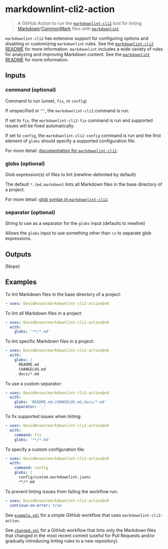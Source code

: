 # markdownlint-cli2-action

> A GitHub Action to run the [`markdownlint-cli2`][markdownlint-cli2] tool
for linting [Markdown][markdown]/[CommonMark][commonmark] files with
[`markdownlint`][markdownlint]

`markdownlint-cli2` has extensive support for configuring options and
disabling or customizing `markdownlint` rules. See the
[`markdownlint-cli2` README][markdownlint-cli2] for more information.
`markdownlint` includes a wide variety of rules for analyzing and improving
Markdown content. See the [`markdownlint` README][markdownlint] for more
information.

## Inputs

### command (optional)

Command to run (unset, `fix`, or `config`)

If unspecified or `""`, the `markdownlint-cli2` command is run.

If set to `fix`, the `markdownlint-cli2-fix` command is run and supported
issues will be fixed automatically.

If set to `config`, the `markdownlint-cli2-config` command is run and the
first element of `globs` should specify a supported configuration file.

For more detail: [documentation for `markdownlint-cli2`][command-line].

### globs (optional)

Glob expression(s) of files to lint (newline-delimited by default)

The default `*.{md,markdown}` lints all Markdown files in the base directory
of a project.

For more detail: [glob syntax in `markdownlint-cli2`][glob-syntax].

### separator (optional)

String to use as a separator for the `globs` input (defaults to newline)

Allows the `globs` input to use something other than `\n` to separate glob
expressions.

## Outputs

[Nope]

## Examples

To lint Markdown files in the base directory of a project:

```yaml
- uses: DavidAnson/markdownlint-cli2-action@v8
```

To lint all Markdown files in a project:

```yaml
- uses: DavidAnson/markdownlint-cli2-action@v8
  with:
    globs: '**/*.md'
```

To lint specific Markdown files in a project:

```yaml
- uses: DavidAnson/markdownlint-cli2-action@v8
  with:
    globs: |
      README.md
      CHANGELOG.md
      docs/*.md
```

To use a custom separator:

```yaml
- uses: DavidAnson/markdownlint-cli2-action@v8
  with:
    globs: 'README.md,CHANGELOG.md,docs/*.md'
    separator: ','
```

To fix supported issues when linting:

```yaml
- uses: DavidAnson/markdownlint-cli2-action@v8
  with:
    command: fix
    globs: '**/*.md'
```

To specify a custom configuration file:

```yaml
- uses: DavidAnson/markdownlint-cli2-action@v8
  with:
    command: config
    globs: |
      config/custom.markdownlint.jsonc
      **/*.md
```

To prevent linting issues from failing the workflow run:

```yaml
- uses: DavidAnson/markdownlint-cli2-action@v8
  continue-on-error: true
```

See [`example.yml`][example-yml] for a simple GitHub workflow that uses
`markdownlint-cli2-action`.

See [`changed.yml`][changed-yml] for a GitHub workflow that lints only the
Markdown files that changed in the most recent commit (useful for Pull
Requests and/or gradually introducing linting rules to a new repository).

[changed-yml]: .github/workflows/changed.yml
[command-line]: https://github.com/DavidAnson/markdownlint-cli2#command-line
[commonmark]: https://commonmark.org/
[example-yml]: .github/workflows/example.yml
[glob-syntax]: https://github.com/DavidAnson/markdownlint-cli2#use
[markdown]: https://wikipedia.org/wiki/Markdown
[markdownlint]: https://github.com/DavidAnson/markdownlint
[markdownlint-cli2]: https://github.com/DavidAnson/markdownlint-cli2

